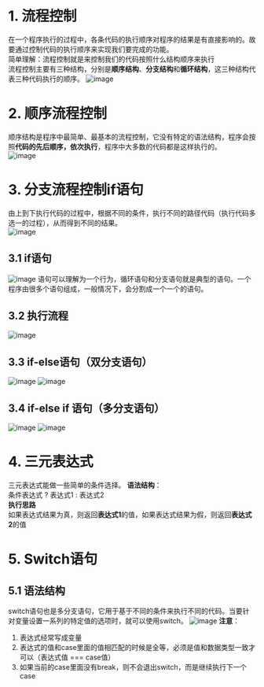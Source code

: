 # 1. 流程控制
在一个程序执行的过程中，各条代码的执行顺序对程序的结果是有直接影响的。故要通过控制代码的执行顺序来实现我们要完成的功能。  
简单理解：流程控制就是来控制我们的代码按照什么结构顺序来执行  
流程控制主要有三种结构，分别是**顺序结构**、**分支结构**和**循环结构**，这三种结构代表三种代码执行的顺序。
![image](https://github.com/Happy-jianghui/Frontend-Learning/assets/98568967/b70875cb-bc76-4682-bd48-27c7abe0ebca)


# 2. 顺序流程控制
顺序结构是程序中最简单、最基本的流程控制，它没有特定的语法结构，程序会按照**代码的先后顺序，依次执行**，程序中大多数的代码都是这样执行的。  
![image](https://github.com/Happy-jianghui/Frontend-Learning/assets/98568967/2d96bb2a-1419-4582-a9e6-5a5934ef67c9)


# 3. 分支流程控制if语句
由上到下执行代码的过程中，根据不同的条件，执行不同的路径代码（执行代码多选一的过程），从而得到不同的结果。  
![image](https://github.com/Happy-jianghui/Frontend-Learning/assets/98568967/1bd485c4-aa3b-4cf5-b79f-51f1e631b311)

## 3.1 if语句
![image](https://github.com/Happy-jianghui/Frontend-Learning/assets/98568967/7ba5eb81-0823-4015-a4c4-c9052f86cc04)
语句可以理解为一个行为，循环语句和分支语句就是典型的语句。一个程序由很多个语句组成，一般情况下，会分割成一个一个的语句。  

## 3.2 执行流程
![image](https://github.com/Happy-jianghui/Frontend-Learning/assets/98568967/3b391a4e-6851-427a-9d25-346a9893b90c)

## 3.3 if-else语句（双分支语句）
![image](https://github.com/Happy-jianghui/Frontend-Learning/assets/98568967/4871f20c-ced3-4cf6-8530-d0b343fb81e1)
![image](https://github.com/Happy-jianghui/Frontend-Learning/assets/98568967/1741e6fa-8bd0-45c4-8749-53e8a4362843)

## 3.4 if-else if 语句（多分支语句）
![image](https://github.com/Happy-jianghui/Frontend-Learning/assets/98568967/39d1139e-dad7-431b-affa-6980dc4d3623)
![image](https://github.com/Happy-jianghui/Frontend-Learning/assets/98568967/6c2966a4-cbec-48c8-a7a1-23d186687936)


# 4. 三元表达式
三元表达式能做一些简单的条件选择。 
**语法结构**：  
条件表达式 ? 表达式1 : 表达式2  
**执行思路**  
如果表达式结果为真，则返回**表达式1**的值，如果表达式结果为假，则返回**表达式2**的值  

# 5. Switch语句
## 5.1 语法结构
switch语句也是多分支语句，它用于基于不同的条件来执行不同的代码。当要针对变量设置一系列的特定值的选项时，就可以使用switch。
![image](https://github.com/Happy-jianghui/Frontend-Learning/assets/98568967/bfe100ec-6ff9-4d05-a232-0786f3bb6b19)
**注意**：  
 1. 表达式经常写成变量
 2. 表达式的值和case里面的值相匹配的时候是全等，必须是值和数据类型一致才可以（表达式值 === case值）
 3. 如果当前的case里面没有break，则不会退出switch，而是继续执行下一个case




























